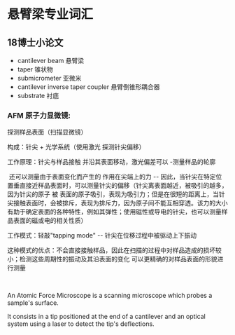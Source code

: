 # 悬臂梁专业词汇

## 18博士小论文

- cantilever beam  悬臂梁
- taper 锥状物
- submicrometer 亚微米
- cantilever inverse taper coupler  悬臂倒锥形耦合器
- substrate 衬底



###  AFM 原子力显微镜:

探测样品表面（扫描显微镜）

构成：针尖 + 光学系统（使用激光 探测针尖偏移）

工作原理：针尖与样品接触 并沿其表面移动，激光偏差可以 -测量样品的轮廓

​		还可以测量由于表面变化而产生的 作用在尖端上的力 -- 因此，当针尖在特定位置垂直接近样品表面时，可以测量针尖的偏移（针尖离表面越近，被吸引的越多，因为针尖的原子 被 表面的原子吸引，表现为吸引力；但是在很短的距离上，当针尖接触表面时，会被排斥，表现为排斥力，因为原子间不能互相穿透。该力的大小有助于确定表面的各种特性，例如其弹性；使用磁性或导电的针尖，也可以测量样品表面的磁或电的相关性质）

工作模式：轻敲"tapping mode" -- 针尖在位移过程中被驱动上下振动

​		这种模式的优点：不会直接接触样品，因此在扫描的过程中对样品造成的损坏较小；检测这些周期性的振动及其沿表面的变化 可以更精确的对样品表面的形貌进行测量

​				



An Atomic Force Microscope is a scanning microscope which probes a sample's surface.

It consists in a tip positioned at the end of a cantilever and an optical system using a laser to detect the tip's deflections. 